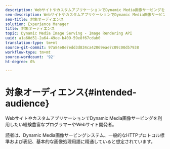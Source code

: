 ```yaml
---
description: WebサイトやカスタムアプリケーションでDynamic Media画像サービングを利用したい経験豊富なプログラマーやWebサイト開発者。
seo-description: WebサイトやカスタムアプリケーションでDynamic Media画像サービングを利用したい経験豊富なプログラマーやWebサイト開発者。
seo-title: 対象オーディエンス
solution: Experience Manager
title: 対象オーディエンス
topic: Dynamic Media Image Serving - Image Rendering API
uuid: a1a60d51-2a64-49ee-b409-59e8f67cdab0
translation-type: tm+mt
source-git-commit: 97a84e8e7edd3d834ca42069eae7c09c00d57938
workflow-type: tm+mt
source-wordcount: '92'
ht-degree: 0%

---
```



# 対象オーディエンス{#intended-audience}

WebサイトやカスタムアプリケーションでDynamic Media画像サービングを利用したい経験豊富なプログラマーやWebサイト開発者。

読者は、Dynamic Media画像サービングシステム、一般的なHTTPプロトコル標準および表記、基本的な画像処理用語に精通していると想定されています。
